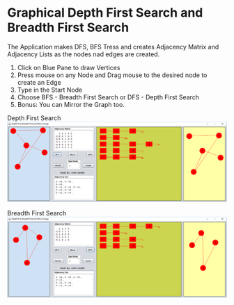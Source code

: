 # Graphical Depth First Search and Breadth First Search

The Application makes DFS, BFS Tress and creates Adjacency Matrix and Adjacency Lists as the nodes nad edges are created.

<ol>
<li>Click on Blue Pane to draw Vertices</li>
<li>Press mouse on any Node and Drag mouse to the desired node to create an Edge</li>
<li>Type in the Start Node</li>
<li>Choose BFS - Breadth First Search or DFS - Depth First Search</li>
<li>Bonus: You can Mirror the Graph too.</li>
</ol>

Depth First Search
<img src="./Depth-First-Search.png">

Breadth First Search
<img src="./Breadth-First-Search.png">